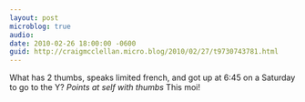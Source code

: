 ```yaml
---
layout: post
microblog: true
audio: 
date: 2010-02-26 18:00:00 -0600
guid: http://craigmcclellan.micro.blog/2010/02/27/t9730743781.html
---
```

What has 2 thumbs, speaks limited french, and got up at 6:45 on a Saturday to go to the Y? *Points at self with thumbs* This moi!
